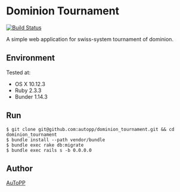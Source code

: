 # Dominion Tournament

[![Build Status](https://circleci.com/gh/autopp/dominion_tournament.svg?style=shield&circle-token=59a34b90560a1c510e5a0e096d9b68f12b8e4e29)](https://circleci.com/gh/autopp/dominion_tournament)

A simple web application for swiss-system tournament of dominion.

## Environment

Tested at:

- OS X 10.12.3
- Ruby 2.3.3
- Bunder 1.14.3

## Run

```
$ git clone git@github.com:autopp/dominion_tournament.git && cd dominion_tournament
$ bundle install --path vendor/bundle
$ bundle exec rake db:migrate
$ bundle exec rails s -b 0.0.0.0
```

## Author

[AuToPP](https://twitter.com/AuToPP)
